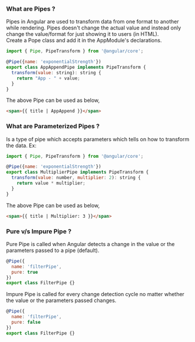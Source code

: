 ### What are Pipes ?
Pipes in Angular are used to transform data from one format to another while rendering. Pipes doesn't change the actual value and instead only change the value/format for just showing it to users (in HTML).  
Create a Pope class and add it in the AppModule's declarations.
```javascript
import { Pipe, PipeTransform } from '@angular/core';

@Pipe({name: 'exponentialStrength'})
export class AppAppendPipe implements PipeTransform {
  transform(value: string): string {
    return "App - " + value;
  }
}
```
The above Pipe can be used as below,
```html
<span>{{ title | AppAppend }}</span>
```

### What are Parameterized Pipes ?
Is a type of pipe which accepts parameters which tells on how to transform the data. Ex:
```javascript
import { Pipe, PipeTransform } from '@angular/core';

@Pipe({name: 'exponentialStrength'})
export class MultiplierPipe implements PipeTransform {
  transform(value: number, multiplier: 2): string {
    return value * multiplier;
  }
}
```
The above Pipe can be used as below,
```html
<span>{{ title | Multiplier: 3 }}</span>
```

### Pure v/s Impure Pipe ?
Pure Pipe is called when Angular detects a change in the value or the parameters passed to a pipe (default).
```javascript
@Pipe({
  name: 'filterPipe', 
  pure: true
})
export class FilterPipe {}
```
Impure Pipe is called for every change detection cycle no matter whether the value or the parameters passed changes.
```javascript
@Pipe({
  name: 'filterPipe', 
  pure: false
})
export class FilterPipe {}
```

